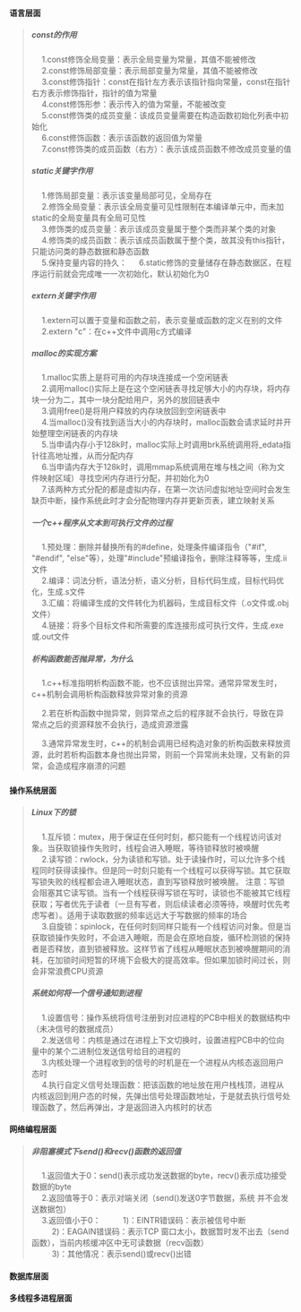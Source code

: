 #### 语言层面  
> ##### const的作用  
> &emsp; 1.const修饰全局变量：表示全局变量为常量，其值不能被修改  
> &emsp; 2.const修饰局部变量：表示局部变量为常量，其值不能被修改  
> &emsp; 3.const修饰指针：const在指针左方表示该指针指向常量，const在指针右方表示修饰指针，指针的值为常量  
> &emsp; 4.const修饰形参：表示传入的值为常量，不能被改变  
> &emsp; 5.const修饰类的成员变量：该成员变量需要在构造函数初始化列表中初始化  
> &emsp; 6.const修饰函数：表示该函数的返回值为常量  
> &emsp; 7.const修饰类的成员函数（右方）：表示该成员函数不修改成员变量的值  
>
> ##### static关键字作用
> &emsp; 1.修饰局部变量：表示该变量局部可见，全局存在  
> &emsp; 2.修饰全局变量：表示该全局变量可见性限制在本编译单元中，而未加static的全局变量具有全局可见性  
> &emsp; 3.修饰类的成员变量：表示该成员变量属于整个类而非某个类的对象  
> &emsp; 4.修饰类的成员函数：表示该成员函数属于整个类，故其没有this指针，只能访问类的静态数据和静态函数  
> &emsp; 5.保持变量内容的持久：
> &emsp; 6.static修饰的变量储存在静态数据区，在程序运行前就会完成唯一一次初始化，默认初始化为0  
>
> ##### extern关键字作用  
> &emsp; 1.extern可以置于变量和函数之前，表示变量或函数的定义在别的文件  
> &emsp; 2.extern "c"：在c++文件中调用c方式编译   
> ##### malloc的实现方案  
> &emsp; 1.malloc实质上是将可用的内存块连接成一个空闲链表  
> &emsp; 2.调用malloc()实际上是在这个空闲链表寻找足够大小的内存块，将内存块一分为二，其中一块分配给用户，另外的放回链表中  
> &emsp; 3.调用free()是将用户释放的内存块放回到空闲链表中  
> &emsp; 4.当malloc()没有找到适当大小的内存块时，malloc函数会请求延时并开始整理空闲链表的内存块  
> &emsp; 5.当申请内存小于128k时，malloc实际上时调用brk系统调用将_edata指针往高地址推，从而分配内存  
> &emsp; 6.当申请内存大于128k时，调用mmap系统调用在堆与栈之间（称为文件映射区域）寻找空闲内存进行分配，并初始化为0  
> &emsp; 7.该两种方式分配的都是虚拟内存，在第一次访问虚拟地址空间时会发生缺页中断，操作系统此时才会分配物理内存并更新页表，建立映射关系  
>
> ##### 一个c++程序从文本到可执行文件的过程  
>
> &emsp; 1.预处理：删除并替换所有的#define，处理条件编译指令（"#if", "#endif", "else"等），处理"#include"预编译指令，删除注释等等，生成.ii文件  
> &emsp; 2.编译：词法分析，语法分析，语义分析，目标代码生成，目标代码优化，生成.s文件   
> &emsp; 3.汇编：将编译生成的文件转化为机器码，生成目标文件（.o文件或.obj文件）  
> &emsp; 4.链接：将多个目标文件和所需要的库连接形成可执行文件，生成.exe或.out文件   
>
> ##### 析构函数能否抛异常，为什么  
>
>  &emsp; 1.c++标准指明析构函数不能，也不应该抛出异常。通常异常发生时，c++机制会调用析构函数释放异常对象的资源  
>
> &emsp; 2.若在析构函数中抛异常，则异常点之后的程序就不会执行，导致在异常点之后的资源释放不会执行，造成资源泄露  
>
> &emsp; 3.通常异常发生时，c++的机制会调用已经构造对象的析构函数来释放资源，此时若析构函数本身也抛出异常，则前一个异常尚未处理，又有新的异常，会造成程序崩溃的问题  
>
> ##### 
>
> 

#### 操作系统层面  
> ##### Linux下的锁  
> &emsp; 1.互斥锁：mutex，用于保证在任何时刻，都只能有一个线程访问该对象。当获取锁操作失败时，线程会进入睡眠，等待锁释放时被唤醒  
> &emsp; 2.读写锁：rwlock，分为读锁和写锁。处于读操作时，可以允许多个线程同时获得读操作。但是同一时刻只能有一个线程可以获得写锁。其它获取写锁失败的线程都会进入睡眠状态，直到写锁释放时被唤醒。 注意：写锁会阻塞其它读写锁。当有一个线程获得写锁在写时，读锁也不能被其它线程获取；写者优先于读者（一旦有写者，则后续读者必须等待，唤醒时优先考虑写者）。适用于读取数据的频率远远大于写数据的频率的场合  
> &emsp; 3.自旋锁：spinlock，在任何时刻同样只能有一个线程访问对象。但是当获取锁操作失败时，不会进入睡眠，而是会在原地自旋，循环检测锁的保持者是否释放，直到锁被释放。这样节省了线程从睡眠状态到被唤醒期间的消耗，在加锁时间短暂的环境下会极大的提高效率。但如果加锁时间过长，则会非常浪费CPU资源   
> ##### 系统如何将一个信号通知到进程  
> &emsp; 1.设置信号：操作系统将信号注册到对应进程的PCB中相关的数据结构中（未决信号的数据成员）  
> &emsp; 2.发送信号：内核是通过在进程上下文切换时，设置进程PCB中的位向量中的某个二进制位发送信号给目的进程的  
> &emsp; 3.内核处理一个进程收到的信号的时机是在一个进程从内核态返回用户态时  
> &emsp; 4.执行自定义信号处理函数：把该函数的地址放在用户栈栈顶，进程从内核返回到用户态的时候，先弹出信号处理函数地址，于是就去执行信号处理函数了，然后再弹出，才是返回进入内核时的状态  

#### 网络编程层面
> ##### 非阻塞模式下send()和recv()函数的返回值  
> &emsp; 1.返回值大于0：send()表示成功发送数据的byte，recv()表示成功接受数据的byte  
> &emsp; 2.返回值等于0：表示对端关闭（send()发送0字节数据，系统 并不会发送数据包）   
> &emsp; 3.返回值小于0：
> &emsp; &emsp; 1)：EINTR错误码：表示被信号中断  
> &emsp; &emsp; 2)：EAGAIN错误码：表示TCP 窗口太小，数据暂时发不出去（send函数），当前内核缓冲区中无可读数据（recv函数）  
> &emsp; &emsp; 3)：其他情况：表示send()或recv()出错  
> 

#### 数据库层面

#### 多线程多进程层面
